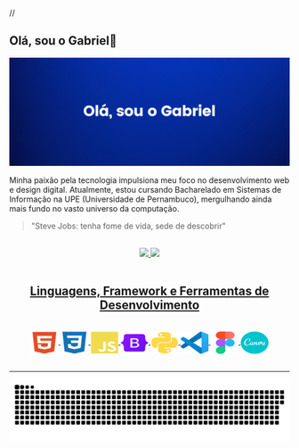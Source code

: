  //<h2  align="left">Olá, sou o Gabriel👋</h2>

 <img src="https://github.com/GabrielBarbosa0/GabrielBarbosa0/blob/main/image/image.png" />
<p>Minha paixão pela tecnologia impulsiona meu foco no desenvolvimento web e design digital. Atualmente, estou cursando Bacharelado em Sistemas de Informação na UPE (Universidade de Pernambuco), mergulhando ainda mais fundo no vasto universo da computação.</p>

> "Steve Jobs: tenha fome de vida, sede de descobrir"
<br>

<div align="center">
  <a href="https://github.com/GabrielBarbosa0">
  <img height="180em" src="https://github-readme-stats.vercel.app/api?username=GabrielBarbosa0&show_icons=true&theme=github_dark&include_all_commits=true&count_private=true"/>
  <img height="180em" src="https://github-readme-stats.vercel.app/api/top-langs/?username=GabrielBarbosa0&layout=compact&langs_count=7&theme=github_dark"/>
</div>  
<br>
<h2  align="center">Linguagens, Framework e Ferramentas de Desenvolvimento </h2>
 
<div style="display: inline_block" align="center"><br>
<img align="center" alt="Gabriel-HTML" height="40" width="50" src="https://raw.githubusercontent.com/devicons/devicon/master/icons/html5/html5-plain.svg">
  <img align="center" alt="Gabriel-CSS" height="40" width="50" src="https://raw.githubusercontent.com/devicons/devicon/master/icons/css3/css3-plain.svg">
  <img align="center" alt="Gabriel-Js" height="40" width="50" src="https://raw.githubusercontent.com/devicons/devicon/master/icons/javascript/javascript-plain.svg">
    <img align="center" alt="Gabriel-Bootstrap" height="40" width="50" src="https://raw.githubusercontent.com/devicons/devicon/master/icons/bootstrap/bootstrap-original.svg">
  <img align="center" alt="Gabriel-Python" height="40" width="50"  src="https://raw.githubusercontent.com/devicons/devicon/master/icons/python/python-plain.svg">
<img align="center" alt="Gabriel-VSCode" height="40" width="50"  src="https://raw.githubusercontent.com/devicons/devicon/master/icons/vscode/vscode-original.svg">
   <img align="center" alt="Gabriel-Figma" height="40" width="50"  src="https://raw.githubusercontent.com/devicons/devicon/master/icons/figma/figma-original.svg">
  <img align="center" alt="Gabriel-Canva" height="40" width="50"  src="https://raw.githubusercontent.com/devicons/devicon/master/icons/canva/canva-original.svg">
</div>
<br>
<hr>
<div  align="center">  
  
  ![Snake animation](https://github.com/GabrielBarbosa0/GabrielBarbosa0/blob/output/github-contribution-grid-snake.svg)  
</div>


